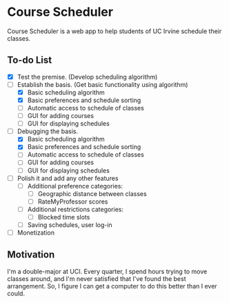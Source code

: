 Course Scheduler
================

Course Scheduler is a web app to help students of UC Irvine schedule their classes.

To-do List
----------
- [x] Test the premise. (Develop scheduling algorithm)
- [ ] Establish the basis. (Get basic functionality using algorithm)
  - [x] Basic scheduling algorithm
  - [x] Basic preferences and schedule sorting
  - [ ] Automatic access to schedule of classes
  - [ ] GUI for adding courses
  - [ ] GUI for displaying schedules
- [ ] Debugging the basis.
  - [x] Basic scheduling algorithm
  - [x] Basic preferences and schedule sorting
  - [ ] Automatic access to schedule of classes
  - [ ] GUI for adding courses
  - [ ] GUI for displaying schedules
- [ ] Polish it and add any other features
  - [ ] Additional preference categories:
    - [ ] Geographic distance between classes
    - [ ] RateMyProfessor scores
  - [ ] Additional restrictions categories:
    - [ ] Blocked time slots
  - [ ] Saving schedules, user log-in
- [ ] Monetization

Motivation
----------

I'm a double-major at UCI. Every quarter, I spend hours trying to move classes around, and I'm never satisfied that I've found the best arrangement. So, I figure I can get a computer to do this better than I ever could.
